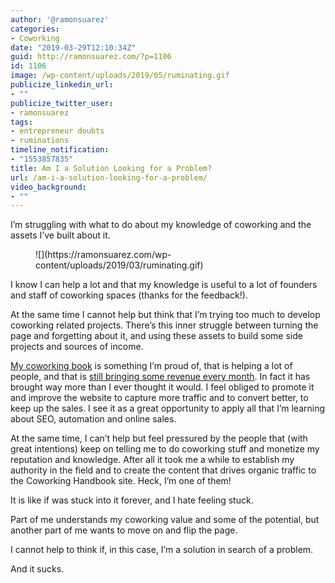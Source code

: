 ```yaml
---
author: '@ramonsuarez'
categories:
- Coworking
date: "2019-03-29T12:10:34Z"
guid: http://ramonsuarez.com/?p=1106
id: 1106
image: /wp-content/uploads/2019/05/ruminating.gif
publicize_linkedin_url:
- ""
publicize_twitter_user:
- ramonsuarez
tags:
- entrepreneur doubts
- ruminations
timeline_notification:
- "1553857835"
title: Am I a Solution Looking for a Problem?
url: /am-i-a-solution-looking-for-a-problem/
video_background:
- ""
---
```


I’m struggling with what to do about my knowledge of coworking and the assets I’ve built about it.

<div class="wp-block-image"><figure class="aligncenter">![](https://ramonsuarez.com/wp-content/uploads/2019/03/ruminating.gif)</figure></div>I know I can help a lot and that my knowledge is useful to a lot of founders and staff of coworking spaces (thanks for the feedback!).

At the same time I cannot help but think that I’m trying too much to develop coworking related projects. There’s this inner struggle between turning the page and forgetting about it, and using these assets to build some side projects and sources of income.

[My coworking book](https://www.coworkinghandbook.com) is something I’m proud of, that is helping a lot of people, and that is [still bringing some revenue every month](https://www.indiehackers.com/interview/moving-beyond-self-doubt-to-write-a-handbook-grossing-over-50k-eae5f6ebab). In fact it has brought way more than I ever thought it would. I feel obliged to promote it and improve the website to capture more traffic and to convert better, to keep up the sales. I see it as a great opportunity to apply all that I’m learning about SEO, automation and online sales.

At the same time, I can’t help but feel pressured by the people that (with great intentions) keep on telling me to do coworking stuff and monetize my reputation and knowledge. After all it took me a while to establish my authority in the field and to create the content that drives organic traffic to the Coworking Handbook site. Heck, I’m one of them!

It is like if was stuck into it forever, and I hate feeling stuck.

Part of me understands my coworking value and some of the potential, but another part of me wants to move on and flip the page.

I cannot help to think if, in this case, I’m a solution in search of a problem.

And it sucks.